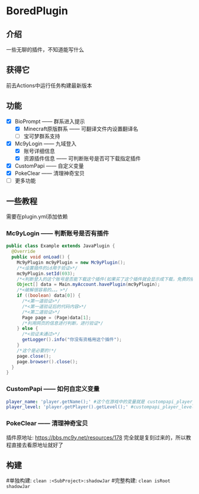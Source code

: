 # BoredPlugin
## 介绍
一些无聊的插件，不知道能写什么
## 获得它
前去Actions中运行任务构建最新版本
## 功能
- [x] BioPrompt —— 群系进入提示
    - [x] Minecraft原版群系 —— 可翻译文件内设置翻译名
    - [ ] 宝可梦群系支持
- [x] Mc9yLogin —— 九域登入
    - [x] 账号详细信息
    - [x] 资源插件信息 —— 可判断账号是否可下载指定插件
- [x] CustomPapi —— 自定义变量
- [x] PokeClear —— 清理神奇宝贝
- [ ] 更多功能

## 一些教程
需要在plugin.yml添加依赖
### Mc9yLogin —— 判断账号是否有插件
```java
public class Example extends JavaPlugin {
  @Override
  public void onLoad() {
    Mc9yPlugin mc9yPlugin = new Mc9yPlugin();
    /*<设置插件的id用于验证>*/
    mc9yPlugin.setId(693);
    /*<判断登入的这个账号是否能下载这个插件(如果买了这个插件就会显示成下载，免费的插件永远为true)>*/
    Object[] data = Main.myAccount.havePlugin(mc9yPlugin);
    /*<破解很容易的。。。>*/
    if ((boolean) data[0]) {
      /*<第一道验证>*/
      /*<第一道验证后的代码内容>*/
      /*<第二道验证>*/
      Page page = (Page)data[1];
      /*利用网页的信息进行判断，进行验证*/
    } else {
      /*<验证未通过>*/
      getLogger().info("你没有资格用这个插件");
    }
    /*这个是必要的!*/
    page.close();
    page.browser().close();
  }
}
```
### CustomPapi —— 如何自定义变量
```yaml
player_name: 'player.getName();' #这个在游戏中的变量就是 custompapi_player_name
player_level: 'player.getPlayer().getLevel();' #custompapi_player_level 由于传入的player是OfflinePlayer类型所以需要用一次getPlayer()
```
### PokeClear —— 清理神奇宝贝
插件原地址: <https://bbs.mc9y.net/resources/178>
完全就是复刻过来的，所以教程直接去看原地址就好了
## 构建
#单独构建: ``` clean :<SubProject>:shadowJar ```
#完整构建: ```clean isRoot shadowJar```
